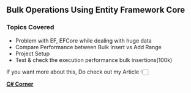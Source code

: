 ## Bulk Operations Using Entity Framework Core

### Topics Covered
- Problem with EF, EFCore while dealing with huge data
- Compare Performance between Bulk Insert vs Add Range 
- Project Setup
- Test & check the execution performance bulk insertions(100k)

If you want more about this, Do check out my Article 👇🏻

[**C# Corner**](https://www.c-sharpcorner.com/article/bulk-operations-in-entity-framework-core/ "C# Corner")
